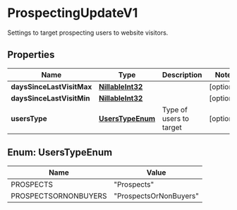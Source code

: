 

# ProspectingUpdateV1

Settings to target prospecting users to website visitors.

## Properties

| Name | Type | Description | Notes |
|------------ | ------------- | ------------- | -------------|
|**daysSinceLastVisitMax** | [**NillableInt32**](NillableInt32.md) |  |  [optional] |
|**daysSinceLastVisitMin** | [**NillableInt32**](NillableInt32.md) |  |  [optional] |
|**usersType** | [**UsersTypeEnum**](#UsersTypeEnum) | Type of users to target |  [optional] |



## Enum: UsersTypeEnum

| Name | Value |
|---- | -----|
| PROSPECTS | &quot;Prospects&quot; |
| PROSPECTSORNONBUYERS | &quot;ProspectsOrNonBuyers&quot; |




